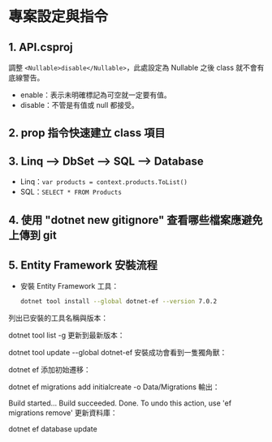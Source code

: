# 專案設定與指令

## 1. API.csproj
調整 `<Nullable>disable</Nullable>`，此處設定為 Nullable 之後 class 就不會有底線警告。
- enable：表示未明確標記為可空就一定要有值。
- disable：不管是有值或 null 都接受。

## 2. prop 指令快速建立 class 項目

## 3. Linq --> DbSet --> SQL --> Database
- Linq：`var products = context.products.ToList()`
- SQL：`SELECT * FROM Products`

## 4. 使用 "dotnet new gitignore" 查看哪些檔案應避免上傳到 git

## 5. Entity Framework 安裝流程
- 安裝 Entity Framework 工具：  
  ```bash
  dotnet tool install --global dotnet-ef --version 7.0.2
列出已安裝的工具名稱與版本：

dotnet tool list -g
更新到最新版本：

dotnet tool update --global dotnet-ef
安裝成功會看到一隻獨角獸：

dotnet ef
添加初始遷移：

dotnet ef migrations add initialcreate -o Data/Migrations
輸出：

Build started...
Build succeeded.
Done. To undo this action, use 'ef migrations remove'
更新資料庫：

dotnet ef database update
